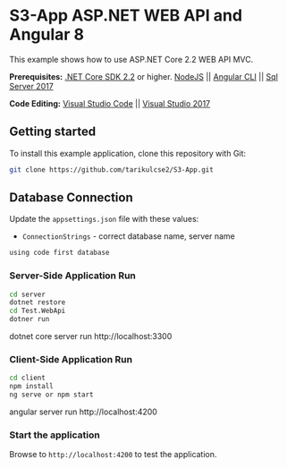 # S3-App ASP.NET WEB API and Angular 8

This example shows how to use ASP.NET Core 2.2 WEB API MVC.


**Prerequisites:** 
[.NET Core SDK 2.2](https://dotnet.microsoft.com/download) or higher.
[NodeJS](https://nodejs.org/en/) || 
[Angular CLI](https://angular.io/cli) ||
[Sql Server 2017](https://www.microsoft.com/en-us/sql-server/sql-server-2017)

**Code Editing:** 
[Visual Studio Code](https://code.visualstudio.com/) ||
[Visual Studio 2017](https://visualstudio.microsoft.com/downloads/)

## Getting started
To install this example application, clone this repository with Git:

```bash
git clone https://github.com/tarikulcse2/S3-App.git
```

## Database Connection
Update the `appsettings.json` file with these values:
* `ConnectionStrings` - correct database name, server name

```bash
using code first database 
```
### Server-Side Application Run
```bash
cd server
dotnet restore
cd Test.WebApi
dotner run
```
dotnet core server run http://localhost:3300 

### Client-Side Application Run
```bash
cd client
npm install
ng serve or npm start
```
angular server run http://localhost:4200 

### Start the application

Browse to `http://localhost:4200` to test the application.

